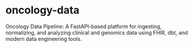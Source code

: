 # oncology-data
Oncology Data Pipeline: A FastAPI-based platform for ingesting, normalizing, and analyzing clinical and genomics data using FHIR, dbt, and modern data engineering tools.
